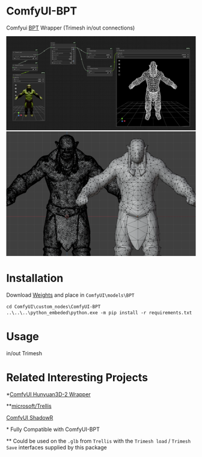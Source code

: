 # ComfyUI-BPT
Comfyui [BPT](https://github.com/whaohan/bpt) Wrapper (Trimesh in/out connections)

![image](workflow/workflow.png)
![image](workflow/ref1.png)

# Installation

Download [Weights](https://huggingface.co/whaohan/bpt/blob/refs%2Fpr%2F1/bpt-8-16-500m.pt) and place in `ComfyUI\models\BPT`

```
cd ComfyUI\custom_nodes\ComfyUI-BPT
..\..\..\python_embeded\python.exe -m pip install -r requirements.txt
```

# Usage

in/out Trimesh

# Related Interesting Projects

*[ComfyUI Hunyuan3D-2 Wrapper](https://github.com/kijai/ComfyUI-Hunyuan3DWrapper)

**[microsoft/Trellis](https://github.com/microsoft/TRELLIS)

[ComfyUI ShadowR](https://github.com/Easymode-ai/ComfyUI-ShadowR)

\* Fully Compatible with ComfyUI-BPT

\*\* Could be used on the `.glb` from `Trellis` with the `Trimesh load` / `Trimesh Save` interfaces supplied by this package
  
